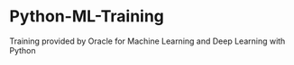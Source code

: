 # Python-ML-Training
Training provided by Oracle for Machine Learning and Deep Learning with Python
